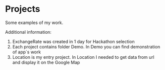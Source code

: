 # Projects
Some examples of my work.

Additional information:
1) ExchangeRate was created in 1 day for Hackathon selection
2) Each project contains folder Demo. In Demo you can find demonstration of app`s work
3) Location is my entry project. In Location I needed to get data from url and display it on the Google Map
